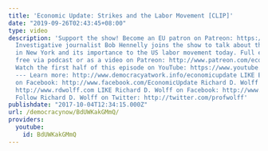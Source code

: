 ```yaml
---
title: 'Economic Update: Strikes and the Labor Movement [CLIP]'
date: "2019-09-26T02:43:45+08:00"
type: video
description: 'Support the show! Become an EU patron on Patreon: https://www.patreon.com/economicupdate
  Investigative journalist Bob Hennelly joins the show to talk about the Local 3 strike
  in New York and its importance to the US labor movement today. Full episode available
  free via podcast or as a video on Patreon: http://www.patreon.com/economicupdate
  Watch the first half of this episode on YouTube: https://www.youtube.com/watch?v=aHX3VoX32uQ
  --- Learn more: http://www.democracyatwork.info/economicupdate LIKE Economic Update
  on Facebook: http://www.facebook.com/EconomicUpdate Richard D. Wolff''s website:
  http://www.rdwolff.com LIKE Richard D. Wolff on Facebook: http://www.facebook.com/RichardDWolff
  Follow Richard D. Wolff on Twitter: http://twitter.com/profwolff'
publishdate: "2017-10-04T12:34:15.000Z"
url: /democracynow/BdUWKakGMmQ/
providers:
  youtube:
    id: BdUWKakGMmQ
---
```

